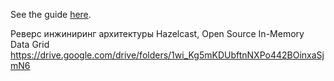 See the guide [here](https://docs.google.com/document/d/16YA28og9XMPBnFZRA6I9tOJNU93pZUReCGoAvGk3SHY/).

Реверс инжиниринг архитектуры Hazelcast, Open Source In-Memory Data Grid
https://drive.google.com/drive/folders/1wi_Kg5mKDUbftnNXPo442BOinxaSjmN6


